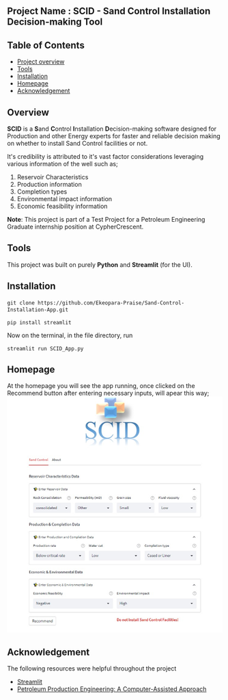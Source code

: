 ## Project Name : SCID - Sand Control Installation Decision-making Tool

## Table of Contents
- [Project overview](#Overview)
- [Tools](#Tools)
- [Installation](#Installation)
- [Homepage](Homepage)
- [Acknowledgement](#Acknowledgement)

## Overview
**SCID** is a **S**and **C**ontrol **I**nstallation **D**ecision-making software designed for Production and other Energy experts 
for faster and reliable decision making on whether to install Sand Control facilities or not. 

It's credibility is attributed to it's vast factor considerations leveraging various information of the well 
such as; 
1. Reservoir Characteristics
2. Production information
3. Completion types
4. Environmental impact information
5. Economic feasibility information

**Note**: This project is part of a Test Project for a Petroleum Engineering Graduate internship position at CypherCrescent. 

  ## Tools
  This project was built on purely **Python** and **Streamlit** (for the UI). 

## Installation
```
git clone https://github.com/Ekeopara-Praise/Sand-Control-Installation-App.git
```
```
pip install streamlit
```
Now on the terminal, in the file directory, run
```
streamlit run SCID_App.py
```
## Homepage
At the homepage you will see the app running, once clicked on the Recommend button after entering necessary inputs, will apear this way;
![image](https://github.com/Ekeopara-Praise/Sand-Control-Installation-App/blob/master/SCID_Homepage.jpeg)
## Acknowledgement
The following resources were helpful throughout the project
- [Streamlit](https://streamlit.io/)
- [Petroleum Production Engineering: A Computer-Assisted Approach](https://www.amazon.com.be/-/en/Boyun-Guo-Phd/dp/0128093749)
